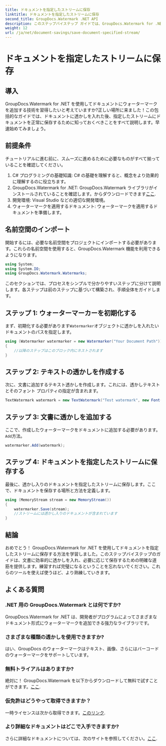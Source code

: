 ```yaml
---
title: ドキュメントを指定したストリームに保存
linktitle: ドキュメントを指定したストリームに保存
second_title: GroupDocs.Watermark .NET API
description: このステップバイステップ ガイドでは、GroupDocs.Watermark for .NET を使用してドキュメントを指定したストリームに保存する方法を学習します。あらゆるレベルの開発者に最適です。
weight: 12
url: /ja/net/document-savings/save-document-specified-stream/
---
```


# ドキュメントを指定したストリームに保存

## 導入
GroupDocs.Watermark for .NET を使用してドキュメントにウォーターマークを追加する技術を習得したいと考えていますか?正しい場所に来ました！この包括的なガイドでは、ドキュメントに透かしを入れた後、指定したストリームにドキュメントを正常に保存するために知っておくべきことをすべて説明します。早速始めてみましょう。
## 前提条件
チュートリアルに進む前に、スムーズに進めるために必要なものがすべて揃っていることを確認してください。
1. C# プログラミングの基礎知識: C# の基礎を理解すると、概念をより効果的に理解するのに役立ちます。
2.  GroupDocs.Watermark for .NET: GroupDocs.Watermark ライブラリがインストールされていることを確認します。からダウンロードできます[ここ](https://releases.groupdocs.com/Watermark/net/).
3. 開発環境: Visual Studio などの適切な開発環境。
4. ウォーターマークを適用するドキュメント: ウォーターマークを適用するドキュメントを準備します。
## 名前空間のインポート
開始するには、必要な名前空間をプロジェクトにインポートする必要があります。これらの名前空間を使用すると、GroupDocs.Watermark 機能を利用できるようになります。
```csharp
using System;
using System.IO;
using GroupDocs.Watermark.Watermarks;
```
このセクションでは、プロセスをシンプルで分かりやすいステップに分けて説明します。各ステップは前のステップに基づいて構築され、手順全体をガイドします。
## ステップ 1: ウォーターマーカーを初期化する
まず、初期化する必要があります`Watermarker`オブジェクトに透かしを入れたいドキュメントのパスを指定します。
```csharp
using (Watermarker watermarker = new Watermarker("Your Document Path"))
{
    //以降のステップはこのブロック内にネストされます
}
```
## ステップ 2: テキストの透かしを作成する
次に、文書に追加するテキスト透かしを作成します。これには、透かしテキストとそのフォント プロパティの指定が含まれます。
```csharp
TextWatermark watermark = new TextWatermark("Test watermark", new Font("Arial", 12));
```
## ステップ 3: 文書に透かしを追加する
ここで、作成したウォーターマークをドキュメントに追加する必要があります。`Add`方法。
```csharp
watermarker.Add(watermark);
```
## ステップ 4: ドキュメントを指定したストリームに保存する
最後に、透かし入りのドキュメントを指定したストリームに保存します。ここで、ドキュメントを保存する場所と方法を定義します。
```csharp
using (MemoryStream stream = new MemoryStream())
{
    watermarker.Save(stream);
    //ストリームには透かし入りのドキュメントが含まれています
}
```
## 結論
おめでとう！ GroupDocs.Watermark for .NET を使用してドキュメントを指定したストリームに保存する方法を学習しました。このステップバイステップのガイドは、文書に効率的に透かしを入れ、必要に応じて保存するための明確な道筋を提供します。練習すれば完璧になるということを忘れないでください。これらのツールを使えば使うほど、より熟練していきます。
## よくある質問
### .NET 用の GroupDocs.Watermark とは何ですか?
GroupDocs.Watermark for .NET は、開発者がプログラムによってさまざまなドキュメント形式にウォーターマークを追加できる強力なライブラリです。
### さまざまな種類の透かしを使用できますか?
はい、GroupDocs のウォーターマークはテキスト、画像、さらにはバーコードのウォーターマークをサポートしています。
### 無料トライアルはありますか?
絶対に！ GroupDocs.Watermark を以下からダウンロードして無料で試すことができます。[ここ](https://releases.groupdocs.com/).
### 仮免許はどうやって取得できますか？
一時ライセンスは次から取得できます。[このリンク](https://purchase.groupdocs.com/temporary-license/).
### より詳細なドキュメントはどこで入手できますか?
さらに詳細なドキュメントについては、次のサイトを参照してください。[ここ](https://tutorials.groupdocs.com/Watermark/net/).